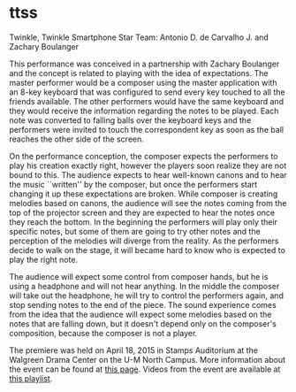 # ttss
Twinkle, Twinkle Smartphone Star
Team: Antonio D. de Carvalho J. and Zachary Boulanger


This performance was conceived in a partnership with Zachary Boulanger and the concept is related to playing with the idea of expectations. 
The master performer would be a composer using the master application with an 8-key keyboard that was configured to send every key touched to all the friends available.
The other performers would have the same keyboard and they would receive the information regarding the notes to be played.
Each note was converted to falling balls over the keyboard keys and the performers were invited to touch the correspondent key as soon as the ball reaches the other side of the screen.

On the performance conception, the composer expects the performers to play his creation exactly right, however the players soon realize they are not bound to this.
The audience expects to hear well-known canons and to hear the music ``written'' by the composer, but once the performers start changing it up these expectations are broken.
While composer is creating melodies based on canons, the audience will see the notes coming from the top of the projector screen and they are expected to hear the notes once they reach the bottom. 
In the beginning the performers will play only their specific notes, but some of them are going to try other notes and the perception of the melodies will diverge from the reality. 
As the performers decide to walk on the stage, it will became hard to know who is expected to play the right note.

The audience will expect some control from composer hands, but he is using a headphone and will not hear anything. 
In the middle the composer will take out the headphone, he will try to control the performers again, and stop sending notes to the end of the piece.
The sound experience comes from the idea that the audience will expect some melodies based on the notes that are falling down, but it doesn't depend only on the composer's composition, because the composer is not a player.

The premiere was held on April 18, 2015 in Stamps Auditorium at the Walgreen Drama Center on the U-M North Campus.
More information about the event can be found at [this page](http://www.eecs.umich.edu/eecs/about/articles/2015/w15-mobile-phone-ensemble-performance.html).
Videos from the event are available at [this playlist](https://www.youtube.com/playlist?list=PLcDYUKIkEOpZ9qMRzlfEg2ziEeJxBG4dF).
